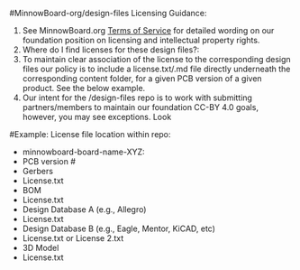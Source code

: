 #MinnowBoard-org/design-files Licensing Guidance:

1. See MinnowBoard.org [Terms of Service](https://www.minnowboard.org/terms-of-service) for detailed wording on our foundation position on licensing and intellectual property rights.
2. Where do I find licenses for these design files?:   
 1. To maintain clear association of the license to the corresponding design files our policy is to include a license.txt/.md file directly underneath the corresponding content folder, for a given PCB version of a given product. See the below example. 
1. Our intent for the /design-files repo is to work with submitting partners/members to maintain our foundation CC-BY 4.0 goals, however, you may see exceptions. Look 

#Example: License file location within repo:

- minnowboard-board-name-XYZ:
 - PCB version #
  - Gerbers
   - License.txt
  - BOM
   - License.txt
  - Design Database A (e.g., Allegro)
   - License.txt
  - Design Database B (e.g., Eagle, Mentor, KiCAD, etc)
   - License.txt or License 2.txt
  - 3D Model
   - License.txt
